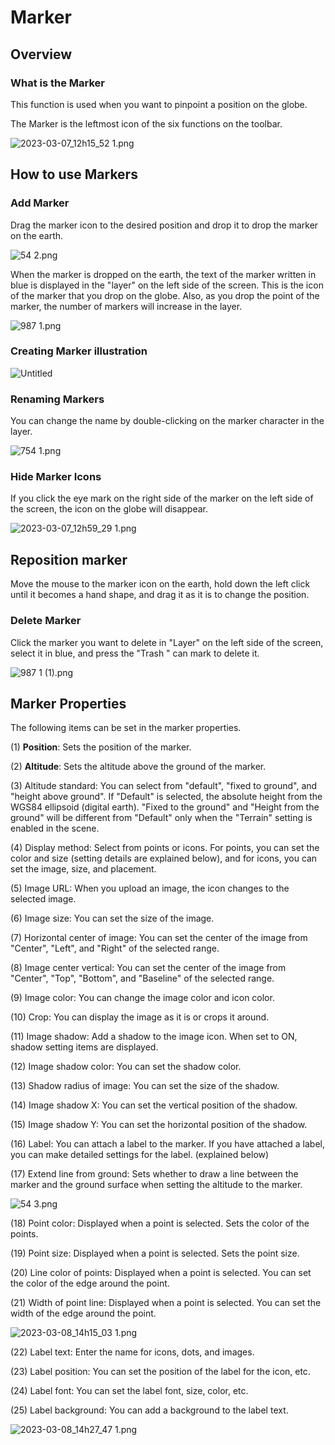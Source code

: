 # Marker

## Overview

### What is the Marker

This function is used when you want to pinpoint a position on the globe.

The Marker is the leftmost icon of the six functions on the toolbar.

![2023-03-07_12h15_52 1.png](Marker%20db5af60c61944d5a886ac07f48229c05/2023-03-07_12h15_52_1.png)

## How to use Markers

### Add Marker

Drag the marker icon to the desired position and drop it to drop the marker on the earth.

![54 2.png](Marker%20db5af60c61944d5a886ac07f48229c05/54_2.png)

When the marker is dropped on the earth, the text of the marker written in blue is displayed in the "layer" on the left side of the screen. This is the icon of the marker that you drop on the globe. Also, as you drop the point of the marker, the number of markers will increase in the layer.

![987 1.png](Marker%20db5af60c61944d5a886ac07f48229c05/987_1.png)

### Creating Marker illustration

![Untitled](Marker%20db5af60c61944d5a886ac07f48229c05/Untitled.gif)

### Renaming Markers

You can change the name by double-clicking on the marker character in the layer.

![754 1.png](Marker%20db5af60c61944d5a886ac07f48229c05/754_1.png)

### Hide Marker Icons

If you click the eye mark on the right side of the marker on the left side of the screen, the icon on the globe will disappear.

![2023-03-07_12h59_29 1.png](Marker%20db5af60c61944d5a886ac07f48229c05/2023-03-07_12h59_29_1.png)

## Reposition marker

Move the mouse to the marker icon on the earth, hold down the left click until it becomes a hand shape, and drag it as it is to change the position.

### Delete Marker

Click the marker you want to delete in "Layer" on the left side of the screen, select it in blue, and press the "Trash " can mark to delete it.

![987 1 (1).png](Marker%20db5af60c61944d5a886ac07f48229c05/987_1_(1).png)

## Marker Properties

The following items can be set in the marker properties.

(1) **Position**: Sets the position of the marker.

(2) **Altitude**: Sets the altitude above the ground of the marker.

(3) Altitude standard: You can select from "default", "fixed to ground", and "height above ground". If "Default" is selected, the absolute height from the WGS84 ellipsoid (digital earth). "Fixed to the ground" and "Height from the ground" will be different from "Default" only when the "Terrain" setting is enabled in the scene.

(4) Display method: Select from points or icons. For points, you can set the color and size (setting details are explained below), and for icons, you can set the image, size, and placement.

(5) Image URL: When you upload an image, the icon changes to the selected image.

(6) Image size: You can set the size of the image.

(7) Horizontal center of image: You can set the center of the image from "Center", "Left", and "Right" of the selected range.

(8) Image center vertical: You can set the center of the image from "Center", "Top", "Bottom", and "Baseline" of the selected range.

(9) Image color: You can change the image color and icon color.

(10) Crop: You can display the image as it is or crops it around.

(11) Image shadow: Add a shadow to the image icon. When set to ON, shadow setting items are displayed.

(12) Image shadow color: You can set the shadow color.

(13) Shadow radius of image: You can set the size of the shadow.

(14) Image shadow X: You can set the vertical position of the shadow.

(15) Image shadow Y: You can set the horizontal position of the shadow.

(16) Label: You can attach a label to the marker. If you have attached a label, you can make detailed settings for the label. (explained below)

(17) Extend line from ground: Sets whether to draw a line between the marker and the ground surface when setting the altitude to the marker.

![54 3.png](Marker%20db5af60c61944d5a886ac07f48229c05/54_3.png)

(18) Point color: Displayed when a point is selected. Sets the color of the points.

(19) Point size: Displayed when a point is selected. Sets the point size.

(20) Line color of points: Displayed when a point is selected. You can set the color of the edge around the point.

(21) Width of point line: Displayed when a point is selected. You can set the width of the edge around the point.

![2023-03-08_14h15_03 1.png](Marker%20db5af60c61944d5a886ac07f48229c05/2023-03-08_14h15_03_1.png)

(22) Label text: Enter the name for icons, dots, and images.

(23) Label position: You can set the position of the label for the icon, etc.

(24) Label font: You can set the label font, size, color, etc.

(25) Label background: You can add a background to the label text.

![2023-03-08_14h27_47 1.png](Marker%20db5af60c61944d5a886ac07f48229c05/2023-03-08_14h27_47_1.png)

##